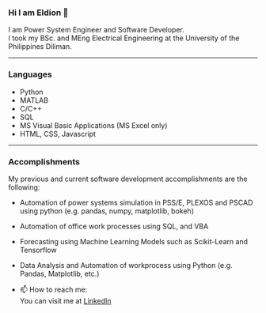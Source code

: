 ### Hi I am Eldion 👋

I am Power System Engineer and Software Developer. </br>
I took my BSc. and MEng Electrical Engineering at the University of the Philippines Diliman. </br>

<hr/>

### Languages

- Python
- MATLAB
- C/C++
- SQL
- MS Visual Basic Applications (MS Excel only)
- HTML, CSS, Javascript
<hr/>

### Accomplishments
My previous and current software development accomplishments are the following:
- Automation of power systems simulation in PSS/E, PLEXOS and PSCAD using python (e.g. pandas, numpy, matplotlib, bokeh)
- Automation of office work processes using SQL, and VBA
- Forecasting using Machine Learning Models such as Scikit-Learn and Tensorflow
- Data Analysis and Automation of workprocess using Python (e.g. Pandas, Matplotlib, etc.)

- 📫 How to reach me:</br>
  You can visit me at <a href=www.linkedin.com/in/eldion-vincent-h-bartolo-b7753172> LinkedIn</a>


<!--
**ehbartolo/ehbartolo** is a ✨ _special_ ✨ repository because its `README.md` (this file) appears on your GitHub profile.

Here are some ideas to get you started:

- 🔭 I’m currently working on ...
- 🌱 I’m currently learning ...
- 👯 I’m looking to collaborate on ...
- 🤔 I’m looking for help with ...
- 💬 Ask me about ...
- 📫 How to reach me: ...
- 😄 Pronouns: ...
- ⚡ Fun fact: ...
-->

